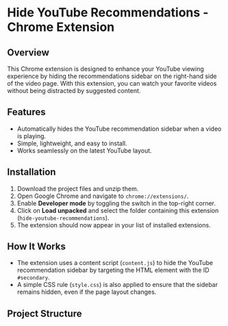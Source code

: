 # Hide YouTube Recommendations - Chrome Extension

## Overview

This Chrome extension is designed to enhance your YouTube viewing experience by hiding the recommendations sidebar on the right-hand side of the video page. With this extension, you can watch your favorite videos without being distracted by suggested content.

## Features

- Automatically hides the YouTube recommendation sidebar when a video is playing.
- Simple, lightweight, and easy to install.
- Works seamlessly on the latest YouTube layout.

## Installation

1. Download the project files and unzip them.
2. Open Google Chrome and navigate to `chrome://extensions/`.
3. Enable **Developer mode** by toggling the switch in the top-right corner.
4. Click on **Load unpacked** and select the folder containing this extension (`hide-youtube-recommendations`).
5. The extension should now appear in your list of installed extensions.

## How It Works

- The extension uses a content script (`content.js`) to hide the YouTube recommendation sidebar by targeting the HTML element with the ID `#secondary`.
- A simple CSS rule (`style.css`) is also applied to ensure that the sidebar remains hidden, even if the page layout changes.

## Project Structure
